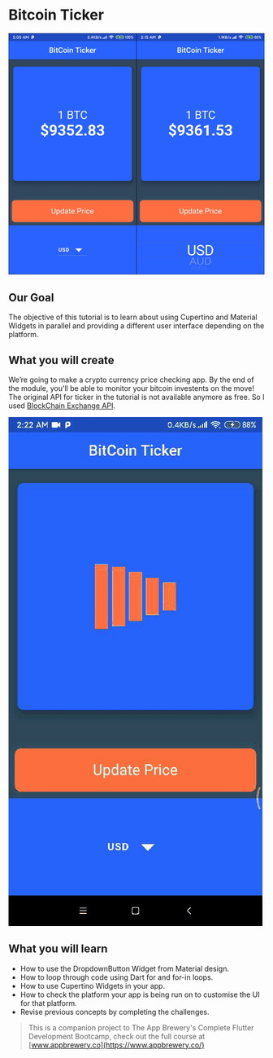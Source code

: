 # Bitcoin Ticker
![Screenshots](https://github.com/Bytepie/bitcoin-ticker-flutter/blob/master/bitcoin.png)

## Our Goal

The objective of this tutorial is to learn about using Cupertino and Material Widgets in parallel and providing a different user interface depending on the platform.


## What you will create

We’re going to make a crypto currency price checking app. By the end of the module, you'll be able to monitor your bitcoin investents on the move! The original API for ticker in the tutorial is not available anymore as free. So I used [BlockChain Exchange API](https://www.blockchain.com/api/exchange_rates_api "BlockChain Exchange API").

![Finished App](https://github.com/Bytepie/bitcoin-ticker-flutter/blob/master/screenshot.gif)

## What you will learn

- How to use the DropdownButton Widget from Material design.
- How to loop through code using Dart for and for-in loops.
- How to use Cupertino Widgets in your app.
- How to check the platform your app is being run on to customise the UI for that platform.
- Revise previous concepts by completing the challenges.


>This is a companion project to The App Brewery's Complete Flutter Development Bootcamp, check out the full course at [www.appbrewery.co](https://www.appbrewery.co/)
